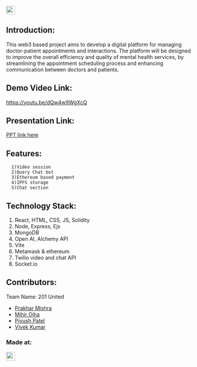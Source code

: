 <a href="https://hack36.com"> <img src="https://i.postimg.cc/RFFWF4vg/built-at-hack.jpg" height=24px> </a>


## Introduction:
This web3 based project aims to develop a digital platform for managing doctor-patient appointments and interactions. The platform will be designed to improve the overall efficiency and quality of mental health services, by streamlining the appointment scheduling process and enhancing communication between doctors and patients.
  
## Demo Video Link:
  <a href="https://youtu.be/dQw4w9WgXcQ">https://youtu.be/dQw4w9WgXcQ</a>
  
## Presentation Link:
  <a href="https://cutt.ly/Hack36_23_ppt"> PPT link here </a>
  
  
## Features:
```
  1)Video session
  2)Query Chat bot
  3)Ethereum based payment
  4)IPFS storage
  5)Chat section 
  ```

## Technology Stack:
  1) React, HTML, CSS, JS, Solidity
  2) Node, Express, Ejs
  3) MongoDB
  4) Open AI, Alchemy API 
  5) Vite
  6) Metamask & ethereum
  7) Twilio video and chat API
  8) Socket.io
  

## Contributors:

Team Name: 201 United

* [Prakhar Mishra](https://github.com/lancelot-zen)
* [Mihir Ojha](https://github.com/scarvage)
* [Piyush Patel](https://github.com/monkepi18)
* [Vivek Kumar](https://github.com/Vivek7282)


### Made at:
<a href="https://hack36.com"> <img src="https://i.postimg.cc/RFFWF4vg/built-at-hack.jpg" height=24px> </a>
